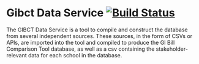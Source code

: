 # Gibct Data Service [![Build Status](https://travis-ci.org/department-of-veterans-affairs/gibct-data-service.svg?branch=master)](https://travis-ci.org/department-of-veterans-affairs/gibct-data-service)

The GIBCT Data Service is a tool to compile and construct the database from several independent sources. These sources, in the form of CSVs or APIs, are imported into the tool and compiled to produce the GI Bill Comparison Tool database, as well as a csv containing the stakeholder-relevant data for each school in the database.


